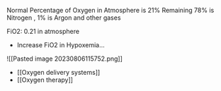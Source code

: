 Normal Percentage of Oxygen in Atmosphere is 21%
Remaining 78% is Nitrogen , 1% is Argon and other gases

FiO2: 0.21 in atmosphere
- Increase FiO2 in Hypoxemia...

![[Pasted image 20230806115752.png]]

- [[Oxygen delivery systems]] 
- [[Oxygen therapy]] 
